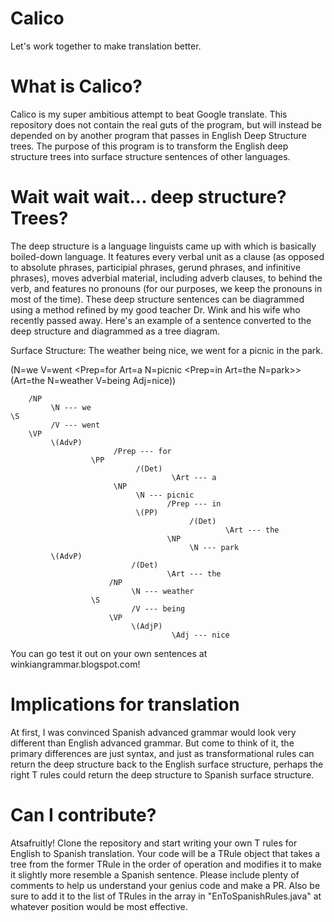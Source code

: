# Calico
Let's work together to make translation better.

# What is Calico?
Calico is my super ambitious attempt to beat Google translate. This repository does not contain the real guts of the program, but will instead be depended on by another program that passes in English Deep Structure trees. The purpose of this program is to transform the English deep structure trees into surface structure sentences of other languages.

# Wait wait wait... deep structure? Trees?
The deep structure is a language linguists came up with which is basically boiled-down language. It features every verbal unit as a clause (as opposed to absolute phrases, participial phrases, gerund phrases, and infinitive phrases), moves adverbial material, including adverb clauses, to behind the verb, and features no pronouns (for our purposes, we keep the pronouns in most of the time). These deep structure sentences can be diagrammed using a method refined by my good teacher Dr. Wink and his wife who recently passed away. Here's an example of a sentence converted to the deep structure and diagrammed as a tree diagram.

Surface Structure: The weather being nice, we went for a picnic in the park.

(N=we V=went <Prep=for Art=a N=picnic <Prep=in Art=the N=park>> (Art=the N=weather V=being Adj=nice))
```
    /NP
         \N --- we
\S
         /V --- went
    \VP
         \(AdvP)
                       /Prep --- for
                  \PP
                            /(Det)
                                    \Art --- a
                       \NP
                            \N --- picnic
                                   /Prep --- in
                            \(PP)
                                        /(Det)
                                                \Art --- the
                                   \NP
                                        \N --- park
         \(AdvP)
                           /(Det)
                                   \Art --- the
                      /NP
                           \N --- weather
                  \S
                           /V --- being
                      \VP
                           \(AdjP)
                                    \Adj --- nice
```

You can go test it out on your own sentences at winkiangrammar.blogspot.com!

# Implications for translation

At first, I was convinced Spanish advanced grammar would look very different than English advanced grammar. But come to think of it, the primary differences are just syntax, and just as transformational rules can return the deep structure back to the English surface structure, perhaps the right T rules could return the deep structure to Spanish surface structure.

# Can I contribute?

Atsafruitly! Clone the repository and start writing your own T rules for English to Spanish translation. Your code will be a TRule object that takes a tree from the former TRule in the order of operation and modifies it to make it slightly more resemble a Spanish sentence. Please include plenty of comments to help us understand your genius code and make a PR. Also be sure to add it to the list of TRules in the array in "EnToSpanishRules.java" at whatever position would be most effective.
